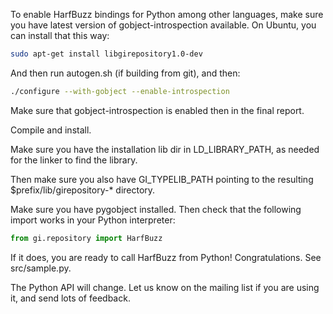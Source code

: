To enable HarfBuzz bindings for Python among other languages, make sure
you have latest version of gobject-introspection available.  On Ubuntu,
you can install that this way:

```bash
sudo apt-get install libgirepository1.0-dev
```

And then run autogen.sh (if building from git), and then:

```bash
./configure --with-gobject --enable-introspection
```

Make sure that gobject-introspection is enabled then in the final report.

Compile and install.

Make sure you have the installation lib dir in LD_LIBRARY_PATH, as needed
for the linker to find the library.

Then make sure you also have GI_TYPELIB_PATH pointing to the resulting
$prefix/lib/girepository-* directory.

Make sure you have pygobject installed.  Then check that the following
import works in your Python interpreter:

```python
from gi.repository import HarfBuzz
```

If it does, you are ready to call HarfBuzz from Python!  Congratulations.
See src/sample.py.

The Python API will change.  Let us know on the mailing list if you are
using it, and send lots of feedback.
